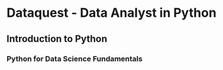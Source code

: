 # Dataquest - Data Analyst in Python

## Introduction to Python

### Python for Data Science Fundamentals
